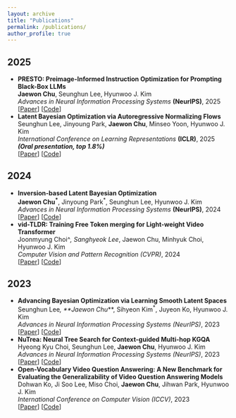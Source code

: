 ```yaml
---
layout: archive
title: "Publications"
permalink: /publications/
author_profile: true
---
```


## 2025
- **PRESTO: Preimage-Informed Instruction Optimization for Prompting Black-Box LLMs**<br/>
  **Jaewon Chu**, Seunghun Lee, Hyunwoo J. Kim<br/>
  _Advances in Neural Information Processing Systems_ **(NeurIPS)**, 2025<br/>
  [[Paper]()] [[Code]()]<br/>
- **Latent Bayesian Optimization via Autoregressive Normalizing Flows**<br/>
  Seunghun Lee, Jinyoung Park, **Jaewon Chu**, Minseo Yoon, Hyunwoo J. Kim<br/>
  _International Conference on Learning Representations_ **(ICLR)**, 2025 **_(Oral presentation, top 1.8%)_**<br/>
  [[Paper](https://arxiv.org/pdf/2504.14889)] [[Code](https://github.com/mlvlab/NFBO)]<br/>
## 2024
- **Inversion-based Latent Bayesian Optimization**<br/>
  **Jaewon Chu<sup>*</sup>**, Jinyoung Park<sup>*</sup>, Seunghun Lee, Hyunwoo J. Kim<br/>
  _Advances in Neural Information Processing Systems_ **(NeurIPS)**, 2024<br/>
  [[Paper](https://arxiv.org/pdf/2411.05330)] [[Code](https://github.com/mlvlab/InvBO)]<br/>
- **vid-TLDR: Training Free Token merging for Light-weight Video Transformer**<br/>
  Joonmyung Choi^*, Sanghyeok Lee<sup>*</sup>, Jaewon Chu, Minhyuk Choi, Hyunwoo J. Kim<br/>
  _Computer Vision and Pattern Recognition_ *(CVPR)*, 2024<br/>
  [[Paper](https://arxiv.org/pdf/2403.13347)] [[Code](https://github.com/mlvlab/vid-TLDR)]<br/>
## 2023
- **Advancing Bayesian Optimization via Learning Smooth Latent Spaces**<br/>
  Seunghun Lee<sup>*</sup>, **Jaewon Chu<sup>*</sup>**, Sihyeon Kim<sup>*</sup>, Juyeon Ko, Hyunwoo J. Kim<br/>
  _Advances in Neural Information Processing Systems_ *(NeurIPS)*, 2023<br/>
  [[Paper](https://arxiv.org/pdf/2310.20258)] [[Code](https://github.com/mlvlab/CoBO)]<br/>
- **NuTrea: Neural Tree Search for Context-guided Multi-hop KGQA**<br/>
  Hyeong Kyu Choi, Seunghun Lee, **Jaewon Chu**, Hyunwoo J. Kim<br/>
  _Advances in Neural Information Processing Systems_ *(NeurIPS)*, 2023<br/>
  [[Paper](https://arxiv.org/pdf/2310.15484)] [[Code](https://github.com/mlvlab/NuTrea)]<br/>
- **Open-Vocabulary Video Question Answering: A New Benchmark for Evaluating the Generalizability of Video Question Answering Models**<br/>
  Dohwan Ko, Ji Soo Lee, Miso Choi, **Jaewon Chu**, Jihwan Park, Hyunwoo J. Kim<br/>
  _International Conference on Computer Vision_ *(ICCV)*, 2023<br/>
  [[Paper](https://arxiv.org/pdf/2308.09363)] [[Code](https://github.com/mlvlab/OVQA)]<br/>